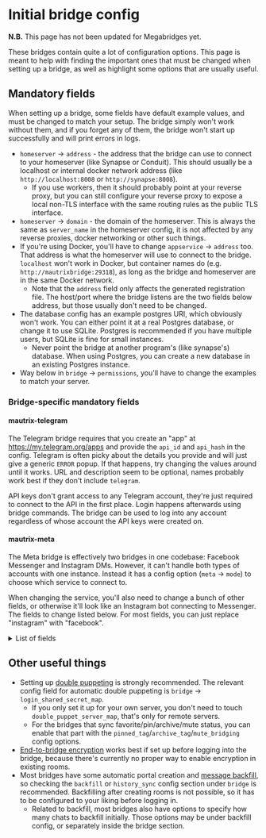 # Initial bridge config
**N.B.** This page has not been updated for Megabridges yet.

These bridges contain quite a lot of configuration options. This page is meant
to help with finding the important ones that must be changed when setting up
a bridge, as well as highlight some options that are usually useful.

## Mandatory fields
When setting up a bridge, some fields have default example values, and must be
changed to match your setup. The bridge simply won't work without them, and if
you forget any of them, the bridge won't start up successfully and will print
errors in logs.

* `homeserver` -> `address` - the address that the bridge can use to connect to
  your homeserver (like Synapse or Conduit). This should usually be a localhost
  or internal docker network address (like `http://localhost:8008` or `http://synapse:8008`).
  * If you use workers, then it should probably point at your reverse proxy,
    but you can still configure your reverse proxy to expose a local non-TLS
    interface with the same routing rules as the public TLS interface.
* `homeserver` -> `domain` - the domain of the homeserver. This is always the
  same as `server_name` in the homeserver config, it is not affected by any
  reverse proxies, docker networking or other such things.
* If you're using Docker, you'll have to change `appservice` -> `address` too.
  That address is what the homeserver will use to connect to the bridge.
  `localhost` won't work in Docker, but container names do
  (e.g. `http://mautrixbridge:29318`), as long as the bridge and homeserver are
  in the same Docker network.
  * Note that the `address` field only affects the generated registration file.
    The host/port where the bridge listens are the two fields below address,
    but those usually don't need to be changed.
* The database config has an example postgres URI, which obviously won't work.
  You can either point it at a real Postgres database, or change it to use
  SQLite. Postgres is recommended if you have multiple users, but SQLite is
  fine for small instances.
  * Never point the bridge at another program's (like synapse's) database.
    When using Postgres, you can create a new database in an existing Postgres
    instance.
* Way below in `bridge` -> `permissions`, you'll have to change the examples
  to match your server.

### Bridge-specific mandatory fields
#### mautrix-telegram
The Telegram bridge requires that you create an "app" at <https://my.telegram.org/apps>
and provide the `api_id` and `api_hash` in the config. Telegram is often picky
about the details you provide and will just give a generic `ERROR` popup. If
that happens, try changing the values around until it works. URL and description
seem to be optional, names probably work best if they don't include `telegram`.

API keys don't grant access to any Telegram account, they're just required to
connect to the API in the first place. Login happens afterwards using bridge
commands. The bridge can be used to log into any account regardless of whose
account the API keys were created on.

#### mautrix-meta
The Meta bridge is effectively two bridges in one codebase: Facebook Messenger
and Instagram DMs. However, it can't handle both types of accounts with one
instance. Instead it has a config option (`meta` -> `mode`) to choose which
service to connect to.

When changing the service, you'll also need to change a bunch of other fields,
or otherwise it'll look like an Instagram bot connecting to Messenger. The
fields to change listed below. For most fields, you can just replace
"instagram" with "facebook".

<details>
<summary>List of fields</summary>

* `meta` -> `mode` (duh)
* `appservice` -> `id`
* `appservice` -> `bot` -> `username`
* `appservice` -> `bot` -> `displayname`
* `appservice` -> `bot` -> `avatar`
  * Instagram: `mxc://maunium.net/JxjlbZUlCPULEeHZSwleUXQv`
  * Messenger: `mxc://maunium.net/ygtkteZsXnGJLJHRchUwYWak`
  * Facebook: `mxc://maunium.net/uvPDxOQGCvGbPsYDiuHlNiiE`
* `bridge` -> `username_template`
* `bridge` -> `management_room_text` -> `welcome`

If you're duplicating an already-working bridge config, also remember to change
the appservice port and database URI (you can't share one database for two
bridges). The `as_token` and `hs_token` will be regenerated when you generate
a new registration.

</details>

## Other useful things

* Setting up [double puppeting] is strongly recommended. The relevant config
  field for automatic double puppeting is `bridge` -> `login_shared_secret_map`.
  * If you only set it up for your own server, you don't need to touch
    `double_puppet_server_map`, that's only for remote servers.
  * For the bridges that sync favorite/pin/archive/mute status, you can enable
    that part with the `pinned_tag`/`archive_tag`/`mute_bridging` config options.
* [End-to-bridge encryption] works best if set up before logging into the
  bridge, because there's currently no proper way to enable encryption in
  existing rooms.
* Most bridges have some automatic portal creation and [message backfill],
  so checking the `backfill` or `history_sync` config section under `bridge`
  is recommended. Backfilling after creating rooms is not possible, so it has
  to be configured to your liking before logging in.
  * Related to backfill, most bridges also have options to specify how many
    chats to backfill initially. Those options may be under backfill config,
    or separately inside the bridge section.

[double puppeting]: https://docs.mau.fi/bridges/general/double-puppeting.html
[End-to-bridge encryption]: https://docs.mau.fi/bridges/general/end-to-bridge-encryption.html
[message backfill]: https://docs.mau.fi/bridges/general/backfill.html
